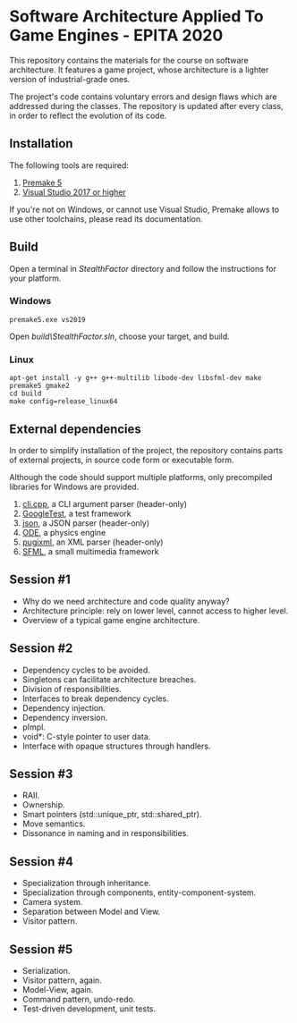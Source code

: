# Software Architecture Applied To Game Engines - EPITA 2020

This repository contains the materials for the course on software architecture. It features a game project, whose architecture is a lighter version of industrial-grade ones.

The project's code contains voluntary errors and design flaws which are addressed during the classes. The repository is updated after every class, in order to reflect the evolution of its code.

## Installation

The following tools are required:

1. [Premake 5](https://premake.github.io/download.html)
2. [Visual Studio 2017 or higher](https://www.visualstudio.com/downloads/)

If you're not on Windows, or cannot use Visual Studio, Premake allows to use other toolchains, please read its documentation.

## Build

Open a terminal in _StealthFactor_ directory and follow the instructions for your platform.

### Windows

    premake5.exe vs2019

Open _build\StealthFactor.sln_, choose your target, and build.

### Linux

    apt-get install -y g++ g++-multilib libode-dev libsfml-dev make
    premake5 gmake2
    cd build
    make config=release_linux64

## External dependencies

In order to simplify installation of the project, the repository contains parts of external projects, in source code form or executable form.

Although the code should support multiple platforms, only precompiled libraries for Windows are provided.

1. [cli.cpp](https://github.com/KoltesDigital/cli.cpp), a CLI argument parser (header-only)
2. [GoogleTest](https://github.com/google/googletest), a test framework
3. [json](https://github.com/nlohmann/json), a JSON parser (header-only)
4. [ODE](http://www.ode.org/), a physics engine
5. [pugixml](http://pugixml.org/), an XML parser (header-only)
6. [SFML](https://www.sfml-dev.org/), a small multimedia framework

## Session #1

- Why do we need architecture and code quality anyway?
- Architecture principle: rely on lower level, cannot access to higher level.
- Overview of a typical game engine architecture.

## Session #2

- Dependency cycles to be avoided.
- Singletons can facilitate architecture breaches.
- Division of responsibilities.
- Interfaces to break dependency cycles.
- Dependency injection.
- Dependency inversion.
- pImpl.
- void\*: C-style pointer to user data.
- Interface with opaque structures through handlers.

## Session #3

- RAII.
- Ownership.
- Smart pointers (std::unique_ptr, std::shared_ptr).
- Move semantics.
- Dissonance in naming and in responsibilities.

## Session #4

- Specialization through inheritance.
- Specialization through components, entity-component-system.
- Camera system.
- Separation between Model and View.
- Visitor pattern.

## Session #5

- Serialization.
- Visitor pattern, again.
- Model-View, again.
- Command pattern, undo-redo.
- Test-driven development, unit tests.
